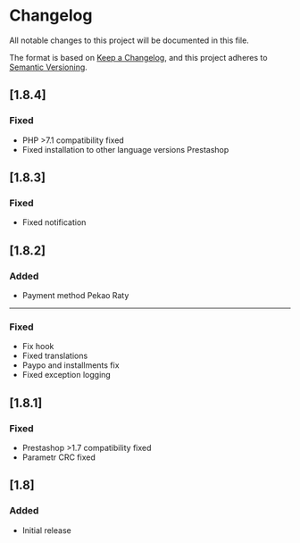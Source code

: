 # Changelog
All notable changes to this project will be documented in this file.

The format is based on [Keep a Changelog](https://keepachangelog.com/en/1.0.0/),
and this project adheres to [Semantic Versioning](https://semver.org/spec/v2.0.0.html).

## [1.8.4]
### Fixed
- PHP >7.1 compatibility fixed
- Fixed installation to other language versions Prestashop
  
## [1.8.3]
### Fixed
- Fixed notification

## [1.8.2]
### Added
- Payment method Pekao Raty
---
### Fixed
- Fix hook
- Fixed translations
- Paypo and installments fix
- Fixed exception logging

## [1.8.1]
### Fixed
- Prestashop >1.7 compatibility fixed
- Parametr CRC fixed

## [1.8]
### Added
- Initial release
